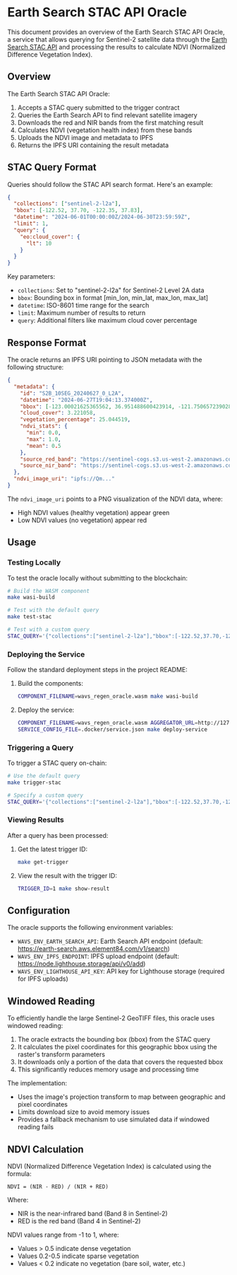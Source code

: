 # Earth Search STAC API Oracle

This document provides an overview of the Earth Search STAC API Oracle, a service that allows querying for Sentinel-2 satellite data through the [Earth Search STAC API](https://earth-search.aws.element84.com/v1/api.html) and processing the results to calculate NDVI (Normalized Difference Vegetation Index).

## Overview

The Earth Search STAC API Oracle:

1. Accepts a STAC query submitted to the trigger contract
2. Queries the Earth Search API to find relevant satellite imagery
3. Downloads the red and NIR bands from the first matching result
4. Calculates NDVI (vegetation health index) from these bands
5. Uploads the NDVI image and metadata to IPFS
6. Returns the IPFS URI containing the result metadata

## STAC Query Format

Queries should follow the STAC API search format. Here's an example:

```json
{
  "collections": ["sentinel-2-l2a"],
  "bbox": [-122.52, 37.70, -122.35, 37.83],
  "datetime": "2024-06-01T00:00:00Z/2024-06-30T23:59:59Z",
  "limit": 1,
  "query": {
    "eo:cloud_cover": {
      "lt": 10
    }
  }
}
```

Key parameters:
- `collections`: Set to "sentinel-2-l2a" for Sentinel-2 Level 2A data
- `bbox`: Bounding box in format [min_lon, min_lat, max_lon, max_lat]
- `datetime`: ISO-8601 time range for the search
- `limit`: Maximum number of results to return
- `query`: Additional filters like maximum cloud cover percentage

## Response Format

The oracle returns an IPFS URI pointing to JSON metadata with the following structure:

```json
{
  "metadata": {
    "id": "S2B_10SEG_20240627_0_L2A",
    "datetime": "2024-06-27T19:04:13.374000Z",
    "bbox": [-123.00021625365562, 36.951488600423914, -121.75065723902861, 37.947580558603775],
    "cloud_cover": 3.221058,
    "vegetation_percentage": 25.044519,
    "ndvi_stats": {
      "min": 0.0,
      "max": 1.0,
      "mean": 0.5
    },
    "source_red_band": "https://sentinel-cogs.s3.us-west-2.amazonaws.com/sentinel-s2-l2a-cogs/10/S/EG/2024/6/S2B_10SEG_20240627_0_L2A/B04.tif",
    "source_nir_band": "https://sentinel-cogs.s3.us-west-2.amazonaws.com/sentinel-s2-l2a-cogs/10/S/EG/2024/6/S2B_10SEG_20240627_0_L2A/B08.tif"
  },
  "ndvi_image_uri": "ipfs://Qm..."
}
```

The `ndvi_image_uri` points to a PNG visualization of the NDVI data, where:
- High NDVI values (healthy vegetation) appear green
- Low NDVI values (no vegetation) appear red

## Usage

### Testing Locally

To test the oracle locally without submitting to the blockchain:

```bash
# Build the WASM component
make wasi-build

# Test with the default query
make test-stac

# Test with a custom query
STAC_QUERY='{"collections":["sentinel-2-l2a"],"bbox":[-122.52,37.70,-122.35,37.83],"datetime":"2024-06-01T00:00:00Z/2024-06-30T23:59:59Z","limit":1,"query":{"eo:cloud_cover":{"lt":10}}}' make test-stac
```

### Deploying the Service

Follow the standard deployment steps in the project README:

1. Build the components:
   ```bash
   COMPONENT_FILENAME=wavs_regen_oracle.wasm make wasi-build
   ```

2. Deploy the service:
   ```bash
   COMPONENT_FILENAME=wavs_regen_oracle.wasm AGGREGATOR_URL=http://127.0.0.1:8001 sh ./script/build_service.sh
   SERVICE_CONFIG_FILE=.docker/service.json make deploy-service
   ```

### Triggering a Query

To trigger a STAC query on-chain:

```bash
# Use the default query
make trigger-stac

# Specify a custom query
STAC_QUERY='{"collections":["sentinel-2-l2a"],"bbox":[-122.52,37.70,-122.35,37.83],"datetime":"2024-06-01T00:00:00Z/2024-06-30T23:59:59Z","limit":1,"query":{"eo:cloud_cover":{"lt":10}}}' make trigger-stac
```

### Viewing Results

After a query has been processed:

1. Get the latest trigger ID:
   ```bash
   make get-trigger
   ```

2. View the result with the trigger ID:
   ```bash
   TRIGGER_ID=1 make show-result
   ```

## Configuration

The oracle supports the following environment variables:

- `WAVS_ENV_EARTH_SEARCH_API`: Earth Search API endpoint (default: https://earth-search.aws.element84.com/v1/search)
- `WAVS_ENV_IPFS_ENDPOINT`: IPFS upload endpoint (default: https://node.lighthouse.storage/api/v0/add)
- `WAVS_ENV_LIGHTHOUSE_API_KEY`: API key for Lighthouse storage (required for IPFS uploads)

## Windowed Reading

To efficiently handle the large Sentinel-2 GeoTIFF files, this oracle uses windowed reading:

1. The oracle extracts the bounding box (bbox) from the STAC query
2. It calculates the pixel coordinates for this geographic bbox using the raster's transform parameters
3. It downloads only a portion of the data that covers the requested bbox
4. This significantly reduces memory usage and processing time

The implementation:
- Uses the image's projection transform to map between geographic and pixel coordinates
- Limits download size to avoid memory issues
- Provides a fallback mechanism to use simulated data if windowed reading fails

## NDVI Calculation

NDVI (Normalized Difference Vegetation Index) is calculated using the formula:

```
NDVI = (NIR - RED) / (NIR + RED)
```

Where:
- NIR is the near-infrared band (Band 8 in Sentinel-2)
- RED is the red band (Band 4 in Sentinel-2)

NDVI values range from -1 to 1, where:
- Values > 0.5 indicate dense vegetation
- Values 0.2-0.5 indicate sparse vegetation
- Values < 0.2 indicate no vegetation (bare soil, water, etc.)